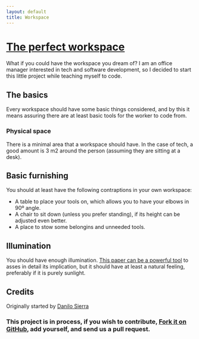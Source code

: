 ```yaml
---
layout: default
title: Workspace
---
```


# [The perfect workspace](http://danilosierrac.github.io/workspace/)

What if you could have the workspace you dream of? I am an office manager interested in tech and software development, so I decided to start this little project while teaching myself to code.

## The basics

Every workspace should have some basic things considered, and by this it means assuring there are at least basic tools for the worker to code from.

### Physical space

There is a minimal area that a workspace should have. In the case of tech, a good amount is 3 m2 around the person (assuming they are sitting at a desk).


## Basic furnishing

You should at least have the following contraptions in your own workspace:

* A table to place your tools on, which allows you to have your elbows in 90º angle.
* A chair to sit down (unless you prefer standing), if its height can be adjusted even better.
* A place to stow some belongins and unneeded tools.

## Illumination

You should have enough illumination. [This paper can be a powerful tool](http://www.oshr.nc.gov/Support/Safety/handbook/Illumination%20Final.pdf) to asses in detail its implication, but it should have at least a natural feeling, preferably if it is purely sunlight.

## Credits

Originally started by [Danilo Sierra](http://danilosierra.com/)

### This project is in process, if you wish to contribute, [Fork it on GitHub](http://danilosierrac.github.io/workspace/), add yourself, and send us a pull request.
